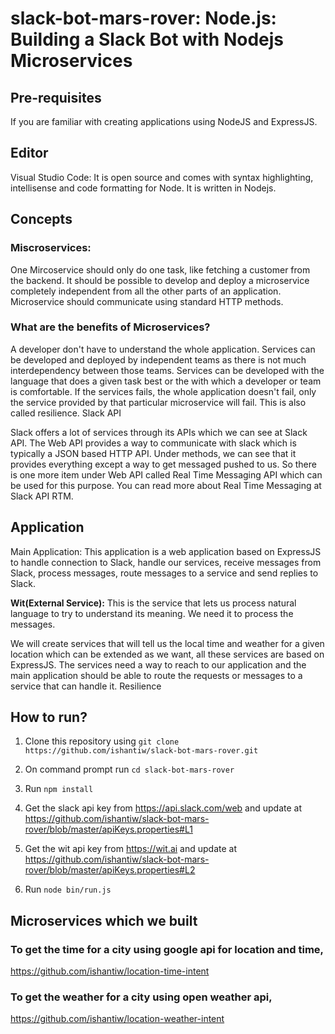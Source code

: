 # slack-bot-mars-rover: Node.js: Building a Slack Bot with Nodejs Microservices

## Pre-requisites

If you are familiar with creating applications using NodeJS and ExpressJS.

## Editor

Visual Studio Code: It is open source and comes with syntax highlighting, intellisense and code formatting for Node. It is written in Nodejs.

## Concepts

### Miscroservices:

One Mircoservice should only do one task, like fetching a customer from the backend.
It should be possible to develop and deploy a microservice completely independent from all the other parts of an application.
Microservice should communicate using standard HTTP methods.

### What are the benefits of Microservices?

A developer don't have to understand the whole application.
Services can be developed and deployed by independent teams as there is not much interdependency between those teams.
Services can be developed with the language that does a given task best or the with which a developer or team is comfortable.
If the services fails, the whole application doesn't fail, only the service provided by that particular microservice will fail. This is also called resilience.
Slack API

Slack offers a lot of services through its APIs which we can see at Slack API. The Web API provides a way to communicate with slack which is typically a JSON based HTTP API. Under methods, we can see that it provides everything except a way to get messaged pushed to us. So there is one more item under Web API called Real Time Messaging API which can be used for this purpose. You can read more about Real Time Messaging at Slack API RTM. 

## Application

Main Application: This application is a web application based on ExpressJS to handle connection to Slack, handle our services, receive messages from Slack, process messages, route messages to a service and send replies to Slack. 

**Wit(External Service):** This is the service that lets us process natural language to try to understand its meaning. We need it to process the messages.

We will create services that will tell us the local time and weather for a given location which can be extended as we want, all these services are based on ExpressJS. The services need a way to reach to our application and the main application should be able to route the requests or messages to a service that can handle it.
Resilience

## How to run?

1) Clone this repository using `git clone https://github.com/ishantiw/slack-bot-mars-rover.git`

2) On command prompt run `cd slack-bot-mars-rover`

3) Run `npm install`

4) Get the slack api key from https://api.slack.com/web and update at https://github.com/ishantiw/slack-bot-mars-rover/blob/master/apiKeys.properties#L1

5) Get the wit api key from https://wit.ai and update at https://github.com/ishantiw/slack-bot-mars-rover/blob/master/apiKeys.properties#L2

6) Run `node bin/run.js`

## Microservices which we built

### To get the time for a city using google api for location and time,
https://github.com/ishantiw/location-time-intent

### To get the weather for a city using open weather api, 
https://github.com/ishantiw/location-weather-intent
